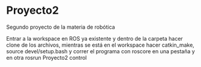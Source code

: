 # Proyecto2
Segundo proyecto de la materia de robótica

Entrar a la workspace en ROS ya existente y dentro de la carpeta hacer clone de los archivos, mientras se está en el workspace hacer catkin_make, source devel/setup.bash y correr el programa con roscore en una pestaña y en otra rosrun Proyecto2 control
